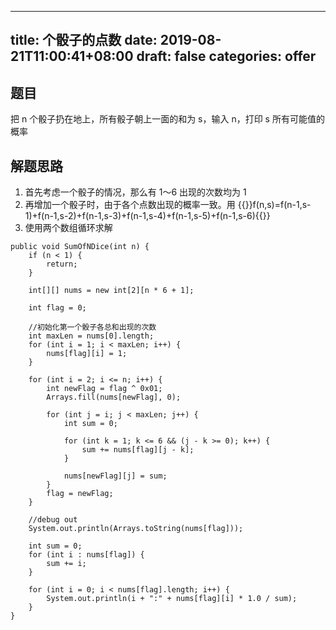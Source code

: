 
---
title: 个骰子的点数
date: 2019-08-21T11:00:41+08:00
draft: false
categories: offer
---


## 题目

把 n 个骰子扔在地上，所有骰子朝上一面的和为 s，输入 n，打印 s 所有可能值的概率

## 解题思路

  1. 首先考虑一个骰子的情况，那么有 1～6 出现的次数均为 1
  2. 再增加一个骰子时，由于各个点数出现的概率一致。用 {{<katex>}}f(n,s)=f(n-1,s-1)+f(n-1,s-2)+f(n-1,s-3)+f(n-1,s-4)+f(n-1,s-5)+f(n-1,s-6){{</katex>}}
  3. 使用两个数组循环求解

```
public void SumOfNDice(int n) {
    if (n < 1) {
        return;
    }

    int[][] nums = new int[2][n * 6 + 1];

    int flag = 0;

    //初始化第一个骰子各总和出现的次数
    int maxLen = nums[0].length;
    for (int i = 1; i < maxLen; i++) {
        nums[flag][i] = 1;
    }

    for (int i = 2; i <= n; i++) {
        int newFlag = flag ^ 0x01;
        Arrays.fill(nums[newFlag], 0);

        for (int j = i; j < maxLen; j++) {
            int sum = 0;

            for (int k = 1; k <= 6 && (j - k >= 0); k++) {
                sum += nums[flag][j - k];
            }

            nums[newFlag][j] = sum;
        }
        flag = newFlag;
    }

    //debug out
    System.out.println(Arrays.toString(nums[flag]));

    int sum = 0;
    for (int i : nums[flag]) {
        sum += i;
    }

    for (int i = 0; i < nums[flag].length; i++) {
        System.out.println(i + ":" + nums[flag][i] * 1.0 / sum);
    }
}
```
